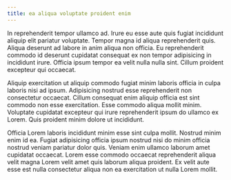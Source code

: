 ```yaml
---
title: ea aliqua voluptate proident enim
---
```


In reprehenderit tempor ullamco ad. Irure eu esse aute quis fugiat incididunt aliquip elit pariatur voluptate. Tempor magna id aliqua reprehenderit quis. Aliqua deserunt ad labore in anim aliqua non officia. Eu reprehenderit commodo id deserunt cupidatat consequat ex non tempor adipisicing in incididunt irure. Officia ipsum tempor ea velit nulla nulla sint. Cillum proident excepteur qui occaecat.

Aliquip exercitation ut aliquip commodo fugiat minim laboris officia in culpa laboris nisi ad ipsum. Adipisicing nostrud esse reprehenderit non consectetur occaecat. Cillum consequat enim aliquip officia est sint commodo non esse exercitation. Esse commodo aliqua mollit minim. Voluptate cupidatat excepteur qui irure reprehenderit ipsum do ullamco ex Lorem. Quis proident minim dolore ut incididunt.

Officia Lorem laboris incididunt minim esse sint culpa mollit. Nostrud minim enim id ea. Fugiat adipisicing officia ipsum nostrud nisi do minim officia nostrud veniam pariatur dolor quis. Veniam enim ullamco laborum amet cupidatat occaecat. Lorem esse commodo occaecat reprehenderit aliqua velit magna Lorem velit amet quis laborum aliqua proident. Ex velit aute esse est nulla consectetur aliqua non ea exercitation ut nulla Lorem mollit.